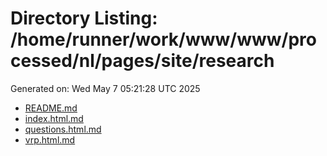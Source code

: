 # Directory Listing: /home/runner/work/www/www/processed/nl/pages/site/research
Generated on: Wed May  7 05:21:28 UTC 2025

- [README.md](README.md)
- [index.html.md](index.html.md)
- [questions.html.md](questions.html.md)
- [vrp.html.md](vrp.html.md)
